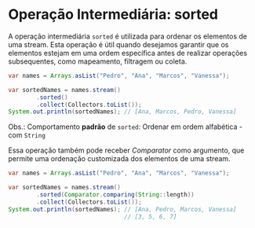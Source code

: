 # Operação Intermediária: sorted
A operação intermediária `sorted` é utilizada para ordenar os elementos de uma stream. 
Esta operação é útil quando desejamos garantir que os elementos estejam em uma ordem específica antes de realizar operações subsequentes, como mapeamento, filtragem ou coleta.

```java
var names = Arrays.asList("Pedro", "Ana", "Marcos", "Vanessa");

var sortedNames = names.stream()
        .sorted()
        .collect(Collectors.toList());
System.out.println(sortedNames); // [Ana, Marcos, Pedro, Vanessa]
```

Obs.: Comportamento **padrão** de `sorted`: Ordenar em ordem alfabética - com `String`


Essa operação também pode receber _Comparator_ como argumento, que permite uma ordenação customizada dos elementos de uma stream.

```java
var names = Arrays.asList("Pedro", "Ana", "Marcos", "Vanessa");

var sortedNames = names.stream()
        .sorted(Comparator.comparing(String::length))
        .collect(Collectors.toList());
System.out.println(sortedNames); // [Ana, Pedro, Marcos, Vanessa]
                                 // [3, 5, 6, 7]   
```